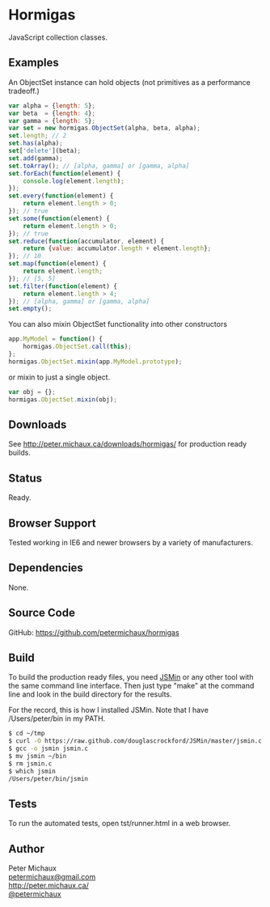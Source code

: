 Hormigas
========

JavaScript collection classes.


Examples
--------

An ObjectSet instance can hold objects (not primitives as a performance tradeoff.)

```javascript
var alpha = {length: 5};
var beta  = {length: 4};
var gamma = {length: 5};
var set = new hormigas.ObjectSet(alpha, beta, alpha);
set.length; // 2
set.has(alpha);
set['delete'](beta);
set.add(gamma);
set.toArray(); // [alpha, gamma] or [gamma, alpha]
set.forEach(function(element) {
    console.log(element.length);
});
set.every(function(element) {
    return element.length > 0;
}); // true
set.some(function(element) {
    return element.length > 0;
}); // true
set.reduce(function(accumulator, element) {
    return {value: accumulator.length + element.length};
}); // 10
set.map(function(element) {
    return element.length;
}); // [5, 5]
set.filter(function(element) {
    return element.length > 4;
}); // [alpha, gamma] or [gamma, alpha]
set.empty();
```

You can also mixin ObjectSet functionality into other constructors

```javascript
app.MyModel = function() {
    hormigas.ObjectSet.call(this);
};
hormigas.ObjectSet.mixin(app.MyModel.prototype);
```

or mixin to just a single object.

```javascript
var obj = {};
hormigas.ObjectSet.mixin(obj);
```


Downloads
---------

See http://peter.michaux.ca/downloads/hormigas/ for production ready builds.


Status
------

Ready.


Browser Support
---------------

Tested working in IE6 and newer browsers by a variety of manufacturers.


Dependencies
------------

None.


Source Code
-----------

GitHub: https://github.com/petermichaux/hormigas


Build
-----

To build the production ready files, you need [JSMin](http://www.crockford.com/javascript/jsmin.html) or any other tool with the same command line interface. Then just type "make" at the command line and look in the build directory for the results.

For the record, this is how I installed JSMin. Note that I have /Users/peter/bin in my PATH.

```sh
$ cd ~/tmp
$ curl -O https://raw.github.com/douglascrockford/JSMin/master/jsmin.c
$ gcc -o jsmin jsmin.c
$ mv jsmin ~/bin
$ rm jsmin.c
$ which jsmin
/Users/peter/bin/jsmin
```


Tests
-----

To run the automated tests, open tst/runner.html in a web browser.


Author
------

Peter Michaux<br>
petermichaux@gmail.com<br>
http://peter.michaux.ca/<br>
[@petermichaux](https://twitter.com/petermichaux)
